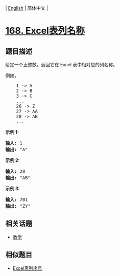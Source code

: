 
| [English](README_EN.md) | 简体中文 |

# [168. Excel表列名称](https://leetcode-cn.com/problems/excel-sheet-column-title/)

## 题目描述

<p>给定一个正整数，返回它在 Excel 表中相对应的列名称。</p>

<p>例如，</p>

<pre>    1 -&gt; A
    2 -&gt; B
    3 -&gt; C
    ...
    26 -&gt; Z
    27 -&gt; AA
    28 -&gt; AB 
    ...
</pre>

<p><strong>示例 1:</strong></p>

<pre><strong>输入:</strong> 1
<strong>输出:</strong> &quot;A&quot;
</pre>

<p><strong>示例&nbsp;2:</strong></p>

<pre><strong>输入:</strong> 28
<strong>输出:</strong> &quot;AB&quot;
</pre>

<p><strong>示例&nbsp;3:</strong></p>

<pre><strong>输入:</strong> 701
<strong>输出:</strong> &quot;ZY&quot;
</pre>


## 相关话题

- [数学](https://leetcode-cn.com/tag/math)

## 相似题目

- [Excel表列序号](../excel-sheet-column-number/README.md)
